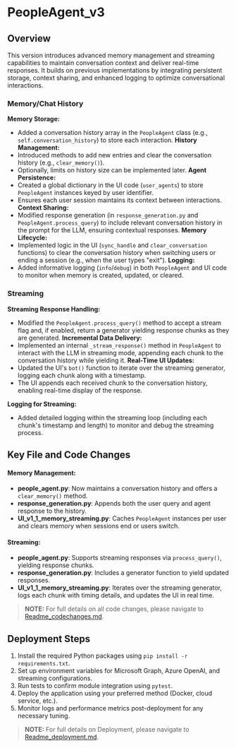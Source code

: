 # PeopleAgent_v3

## Overview
This version introduces advanced memory management and streaming capabilities to maintain conversation context and deliver real-time responses. It builds on previous implementations by integrating persistent storage, context sharing, and enhanced logging to optimize conversational interactions.

### Memory/Chat History

**Memory Storage:**
- Added a conversation history array in the `PeopleAgent` class (e.g., `self.conversation_history`) to store each interaction.
**History Management:**
- Introduced methods to add new entries and clear the conversation history (e.g., `clear_memory()`).
- Optionally, limits on history size can be implemented later.
**Agent Persistence:**
- Created a global dictionary in the UI code (`user_agents`) to store `PeopleAgent` instances keyed by user identifier.
- Ensures each user session maintains its context between interactions.
**Context Sharing:**
- Modified response generation (in `response_generation.py` and `PeopleAgent.process_query`) to include relevant conversation history in the prompt for the LLM, ensuring contextual responses.
**Memory Lifecycle:**
- Implemented logic in the UI (`sync_handle` and `clear_conversation` functions) to clear the conversation history when switching users or ending a session (e.g., when the user types "exit").
**Logging:**
- Added informative logging (`info`/`debug`) in both `PeopleAgent` and UI code to monitor when memory is created, updated, or cleared.

### Streaming

**Streaming Response Handling:**
- Modified the `PeopleAgent.process_query()` method to accept a stream flag and, if enabled, return a generator yielding response chunks as they are generated.
**Incremental Data Delivery:**
- Implemented an internal `_stream_response()` method in `PeopleAgent` to interact with the LLM in streaming mode, appending each chunk to the conversation history while yielding it.
**Real-Time UI Updates:**
- Updated the UI's `bot()` function to iterate over the streaming generator, logging each chunk along with a timestamp.
- The UI appends each received chunk to the conversation history, enabling real-time display of the response.

**Logging for Streaming:**
- Added detailed logging within the streaming loop (including each chunk's timestamp and length) to monitor and debug the streaming process.

## Key File and Code Changes

#### Memory Management:
- **people_agent.py**: Now maintains a conversation history and offers a `clear_memory()` method.
- **response_generation.py**: Appends both the user query and agent response to the history.
- **UI_v1_1_memory_streaming.py**: Caches `PeopleAgent` instances per user and clears memory when sessions end or users switch.

#### Streaming:
- **people_agent.py**: Supports streaming responses via `process_query()`, yielding response chunks.
- **response_generation.py**: Includes a generator function to yield updated responses.
- **UI_v1_1_memory_streaming.py**: Iterates over the streaming generator, logs each chunk with timing details, and updates the UI in real time.

> **NOTE:** For full details on all code changes, please navigate to [Readme_codechanges.md](./Readme_codechanges.md).

## Deployment Steps

1. Install the required Python packages using `pip install -r requirements.txt`.
2. Set up environment variables for Microsoft Graph, Azure OpenAI, and streaming configurations.
3. Run tests to confirm module integration using `pytest`.
4. Deploy the application using your preferred method (Docker, cloud service, etc.).
5. Monitor logs and performance metrics post-deployment for any necessary tuning.

> **NOTE:** For full details on Deployment, please navigate to [Readme_deployment.md](./Readme_deployment.md).